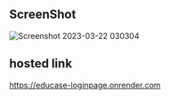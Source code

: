 ## ScreenShot 


![Screenshot 2023-03-22 030304](https://user-images.githubusercontent.com/100330745/226746335-1cd6e564-93d5-43a3-bb86-3243c25d3d6a.png)



## hosted link
https://educase-loginpage.onrender.com
